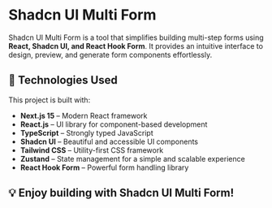 # Shadcn UI Multi Form

Shadcn UI Multi Form is a tool that simplifies building multi-step forms using **React, Shadcn UI, and React Hook Form**. It provides an intuitive interface to design, preview, and generate form components effortlessly.

## 🚀 Technologies Used

This project is built with:
- **Next.js 15** – Modern React framework
- **React.js** – UI library for component-based development
- **TypeScript** – Strongly typed JavaScript
- **Shadcn UI** – Beautiful and accessible UI components
- **Tailwind CSS** – Utility-first CSS framework
- **Zustand** – State management for a simple and scalable experience
- **React Hook Form** – Powerful form handling library

## 💡 Enjoy building with Shadcn UI Multi Form!
